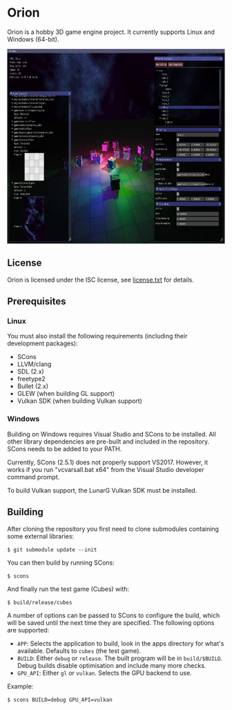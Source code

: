 # Orion

Orion is a hobby 3D game engine project. It currently supports Linux and Windows (64-bit).

<a href="https://raw.githubusercontent.com/aejsmith/orion/master/documentation/screenshot.png"><img src="https://raw.githubusercontent.com/aejsmith/orion/master/documentation/screenshot.png" width="720" height="450"></a>

## License

Orion is licensed under the ISC license, see [license.txt](https://github.com/aejsmith/orion/blob/master/documentation/license.txt) for details.

## Prerequisites

### Linux

You must also install the following requirements (including their development packages):

* SCons
* LLVM/clang
* SDL (2.x)
* freetype2
* Bullet (2.x)
* GLEW (when building GL support)
* Vulkan SDK (when building Vulkan support)

### Windows

Building on Windows requires Visual Studio and SCons to be installed. All other library dependencies are pre-built and included in the repository. SCons needs to be added to your PATH.

Currently, SCons (2.5.1) does not properly support VS2017. However, it works if you run "vcvarsall.bat x64" from the Visual Studio developer command prompt.

To build Vulkan support, the LunarG Vulkan SDK must be installed.

## Building

After cloning the repository you first need to clone submodules containing some external libraries:

    $ git submodule update --init

You can then build by running SCons:

    $ scons

And finally run the test game (Cubes) with:

    $ build/release/cubes

A number of options can be passed to SCons to configure the build, which will be saved until the next time they are specified. The following options are supported:

* `APP`: Selects the application to build, look in the apps directory for what's available. Defaults to `cubes` (the test game).
* `BUILD`: Either `debug` or `release`. The built program will be in `build/$BUILD`. Debug builds disable optimisation and include many more checks.
* `GPU_API`: Either `gl` or `vulkan`. Selects the GPU backend to use.

Example:

    $ scons BUILD=debug GPU_API=vulkan
